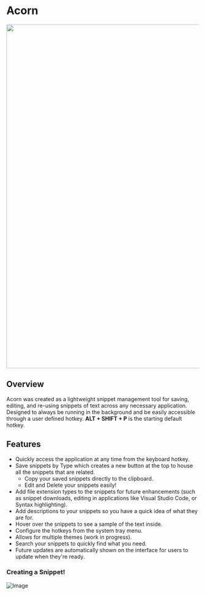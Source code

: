 # Acorn
<img src="https://github.com/user-attachments/assets/57130880-9e88-4a95-8bcb-581a3f1f108c" height= "900" width="700">

## Overview
Acorn was created as a lightweight snippet management tool for saving, editing, and re-using snippets of text across any necessary application. Designed to always be running in the background and be easily accessible through a user defined hotkey.
**ALT + SHIFT + P** is the starting default hotkey.

## Features
- Quickly access the application at any time from the keyboard hotkey.
- Save snippets by Type which creates a new button at the top to house all the snippets that are related.
  - Copy your saved snippets directly to the clipboard.
  - Edit and Delete your snippets easily!
- Add file extension types to the snippets for future enhancements (such as snippet downloads, editing in applications like Visual Studio Code, or Syntax highlighting).
- Add descriptions to your snippets so you have a quick idea of what they are for.
- Hover over the snippets to see a sample of the text inside.
- Configure the hotkeys from the system tray menu.
- Allows for multiple themes (work in progress).
- Search your snippets to quickly find what you need.
- Future updates are automatically shown on the interface for users to update when they're ready.

### Creating a Snippet!
![Image](https://github.com/user-attachments/assets/26222374-9daa-4608-82c8-ef002e1474df)
